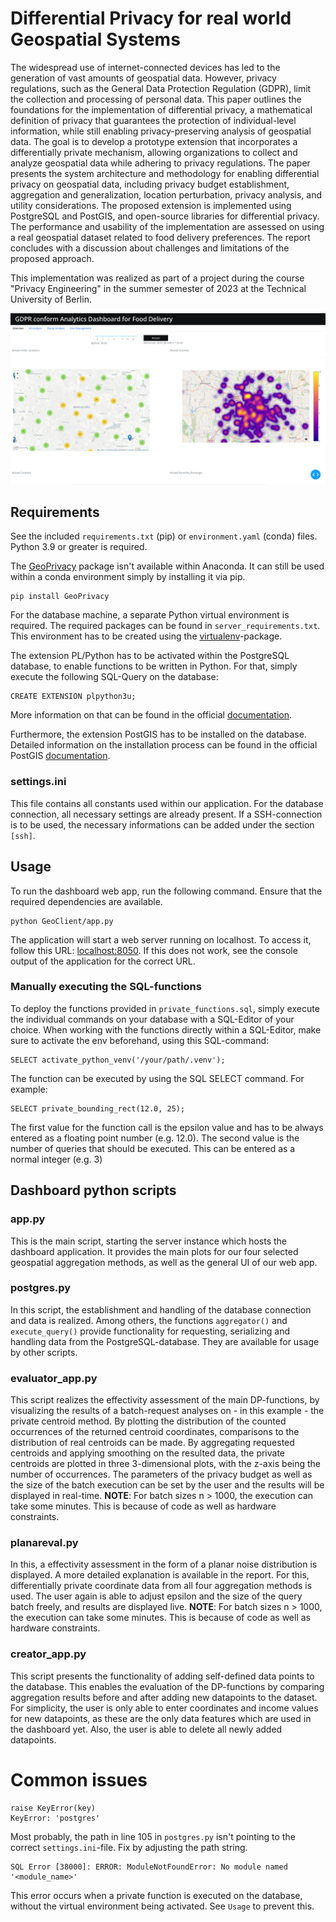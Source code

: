# Differential Privacy for real world Geospatial Systems

The widespread use of internet-connected devices has led to the generation of vast amounts of geospatial data. However, privacy regulations, such as the General Data Protection Regulation (GDPR), limit the collection and processing of personal data. This paper outlines the foundations for the implementation of differential privacy, a mathematical definition of privacy that
guarantees the protection of individual-level information, while
still enabling privacy-preserving analysis of geospatial data. The
goal is to develop a prototype extension that incorporates a
differentially private mechanism, allowing organizations to collect
and analyze geospatial data while adhering to privacy regulations.
The paper presents the system architecture and methodology
for enabling differential privacy on geospatial data, including
privacy budget establishment, aggregation and generalization,
location perturbation, privacy analysis, and utility considerations.
The proposed extension is implemented using PostgreSQL and
PostGIS, and open-source libraries for differential privacy. The
performance and usability of the implementation are assessed on
using a real geospatial dataset related to food delivery preferences. The report concludes with a discussion about challenges
and limitations of the proposed approach.

This implementation was realized as part of a project during the course "Privacy Engineering" in the summer semester of 2023 at the Technical University of Berlin. 

![Example image of the Analytics Dashboard](image.png)

## Requirements

See the included `requirements.txt` (pip) or `environment.yaml` (conda) files. Python 3.9 or greater is required. 

The [GeoPrivacy](https://github.com/quao627/GeoPrivacy) package isn't available within Anaconda. It can still be used within a conda environment simply by installing it via pip.
```
pip install GeoPrivacy
```

For the database machine, a separate Python virtual environment is required. The required packages can be found in `server_requirements.txt`. This environment has to be created using the [virtualenv](https://github.com/pypa/virtualenv)-package.

The extension PL/Python has to be activated within the PostgreSQL database, to enable functions to be written in Python. For that, simply execute the following SQL-Query on the database:
```
CREATE EXTENSION plpython3u;
```
More information on that can be found in the official [documentation](https://www.postgresql.org/docs/current/plpython.html).

Furthermore, the extension PostGIS has to be installed on the database. Detailed information on the installation process can be found in the official PostGIS [documentation](https://postgis.net/documentation/getting_started/).

### settings.ini
This file contains all constants used within our application. For the database connection, all necessary settings are already present. If a SSH-connection is to be used, the necessary informations can be added under the section `[ssh]`.

## Usage 

To run the dashboard web app, run the following command. Ensure that the required dependencies are available. 
```
python GeoClient/app.py
```

The application will start a web server running on localhost. To access it, follow this URL: [localhost:8050](localhost:8050).
If this does not work, see the console output of the application for the correct URL.

### Manually executing the SQL-functions
To deploy the functions provided in `private_functions.sql`, simply execute the individual commands on your database with a SQL-Editor of your choice. When working with the functions directly within a SQL-Editor, make sure to activate the env beforehand, using this SQL-command:
```
SELECT activate_python_venv('/your/path/.venv');
```
The function can be executed by using the SQL SELECT command. For example:
```
SELECT private_bounding_rect(12.0, 25);
```
The first value for the function call is the epsilon value and has to be always entered as a floating point number (e.g. 12.0). The second value is the number of queries that should be executed. This can be entered as a normal integer (e.g. 3)

## Dashboard python scripts
### app.py
This is the main script, starting the server instance which hosts the dashboard application. It provides the main plots for our four selected geospatial aggregation methods, as well as the general UI of our web app.

### postgres.py
In this script, the establishment and handling of the database connection and data is realized. Among others, the functions `aggregator()` and `execute_query()` provide functionality for requesting, serializing and handling data from the PostgreSQL-database. They are available for usage by other scripts.

### evaluator_app.py
This script realizes the effectivity assessment of the main DP-functions, by visualizing the results of a batch-request analyses on - in this example - the private centroid method. By plotting the distribution of the counted occurrences of the returned centroid coordinates, comparisons to the distribution of real centroids can be made. By aggregating requested centroids and applying smoothing on the resulted data, the private centroids are plotted in three 3-dimensional plots, with the z-axis being the number of occurrences. The parameters of the privacy budget as well as the size of the batch execution can be set by the user and the results will be displayed in real-time.
**NOTE**: For batch sizes n > 1000, the execution can take some minutes. This is because of code as well as hardware constraints. 

### planareval.py
In this, a effectivity assessment in the form of a planar noise distribution is displayed. A more detailed explanation is available in the report. For this, differentially private coordinate data from all four aggregation methods is used. The user again is able to adjust epsilon and the size of the query batch freely, and results are displayed live.
**NOTE**: For batch sizes n > 1000, the execution can take some minutes. This is because of code as well as hardware constraints.

### creator_app.py
This script presents the functionality of adding self-defined data points to the database. This enables the evaluation of the DP-functions by comparing aggregation results before and after adding new datapoints to the dataset. For simplicity, the user is only able to enter coordinates and income values for new datapoints, as these are the only data features which are used in the dashboard yet. Also, the user is able to delete all newly added datapoints. 

# Common issues
    raise KeyError(key)
    KeyError: 'postgres'
Most probably, the path in line 105 in `postgres.py` isn't pointing to the correct `settings.ini`-file. Fix by adjusting the path string.

    SQL Error [38000]: ERROR: ModuleNotFoundError: No module named '<module_name>'
This error occurs when a private function is executed on the database, without the virtual environment being activated. See `Usage` to prevent this.
